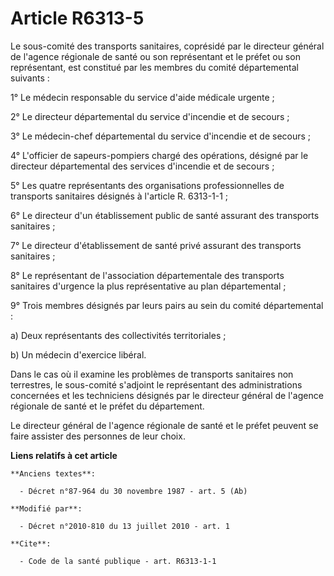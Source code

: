 # Article R6313-5

Le sous-comité des transports sanitaires, coprésidé par le directeur général de l'agence régionale de santé ou son
représentant et le préfet ou son représentant, est constitué par les membres du comité départemental suivants : 

1° Le médecin responsable du service d'aide médicale urgente ; 

2° Le directeur départemental du service d'incendie et de secours ; 

3° Le médecin-chef départemental du service d'incendie et de secours ; 

4° L'officier de sapeurs-pompiers chargé des opérations, désigné par le directeur départemental des services d'incendie et de
secours ; 

5° Les quatre représentants des organisations professionnelles de transports sanitaires désignés à l'article R. 6313-1-1 ; 

6° Le directeur d'un établissement public de santé assurant des transports sanitaires ; 

7° Le directeur d'établissement de santé privé assurant des transports sanitaires ; 

8° Le représentant de l'association départementale des transports sanitaires d'urgence la plus représentative au plan
départemental ; 

9° Trois membres désignés par leurs pairs au sein du comité départemental : 

a) Deux représentants des collectivités territoriales ; 

b) Un médecin d'exercice libéral. 

Dans le cas où il examine les problèmes de transports sanitaires non terrestres, le sous-comité s'adjoint le représentant des
administrations concernées et les techniciens désignés par le directeur général de l'agence régionale de santé et le préfet
du département. 

Le directeur général de l'agence régionale de santé et le préfet peuvent se faire assister des personnes de leur choix.

**Liens relatifs à cet article**

	**Anciens textes**:

	  - Décret n°87-964 du 30 novembre 1987 - art. 5 (Ab)

	**Modifié par**:

	  - Décret n°2010-810 du 13 juillet 2010 - art. 1

	**Cite**:

	  - Code de la santé publique - art. R6313-1-1
